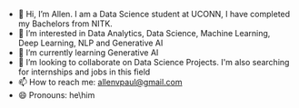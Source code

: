 - 👋 Hi, I’m Allen. I am a Data Science student at UCONN, I have completed my Bachelors from NITK. 
- 👀 I’m interested in Data Analytics, Data Science, Machine Learning, Deep Learning, NLP and Generative AI
- 🌱 I’m currently learning Generative AI
- 💞️ I’m looking to collaborate on Data Science Projects. I'm also searching for internships and jobs in this field
- 📫 How to reach me: allenvpaul@gmail.com
- 😄 Pronouns: he\him

